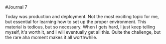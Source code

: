 #Journal 7

Today was production and deployment.  Not the most exciting topic for me, but essential for learning how to set up the proper environment.  This material is tedious, but so necessary.  When I gets hard, I just keep telling myself, it's worth it, and I will eventually get all this.  Quite the challenge, but the rare aha moment makes it all worthwhile.